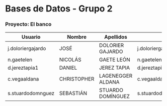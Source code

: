 # Bases de Datos - Grupo 2
### Proyecto: El banco

<table>
    <thead>
        <tr>
            <th>Usuario</th>
            <th>Nombre</th>
            <th>Apellidos</th>
            <th>Email</th>
            <th>Grupo</th>
            <th>Proyecto</th>
        </tr>
    </thead>
    <tbody>
        <tr>
            <td>j.doloriergajardo</td>
            <td>JOSÉ</td>
            <td>DOLORIER GAJARDO</td>
            <td>j.doloriergajardo@uandresbello.edu</td>
            <td>2</td>
            <td>4</td>
        </tr>
        <tr>
            <td>n.gaetelen</td>
            <td>NICOLÁS</td>
            <td>GAETE LEÓN</td>
            <td>n.gaetelen@uandresbello.edu</td>
            <td>2</td>
            <td>4</td>
        </tr>
        <tr>
            <td>d.jereztapia1</td>
            <td>DANIEL</td>
            <td>JEREZ TAPIA</td>
            <td>d.jereztapia1@uandresbello.edu</td>
            <td>2</td>
            <td>4</td>
        </tr>
        <tr>
            <td>c.vegaaldana</td>
            <td>CHRISTOPHER</td>
            <td>LAGENEGGER ALDANA</td>
            <td>c.vegaaldana@uandresbello.edu</td>
            <td>2</td>
            <td>4</td>
        </tr>
        <tr>
            <td>s.stuardodomnguez</td>
            <td>SEBASTIÁN</td>
            <td>STUARDO DOMÍNGUEZ</td>
            <td>s.stuardodomnguez@uandresbello.edu</td>
            <td>2</td>
            <td>4</td>
        </tr>
    </tbody>
</table>
